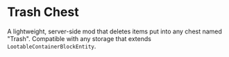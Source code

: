 # Trash Chest
A lightweight, server-side mod that deletes items put into any chest named "Trash". Compatible with any storage that extends `LootableContainerBlockEntity`.